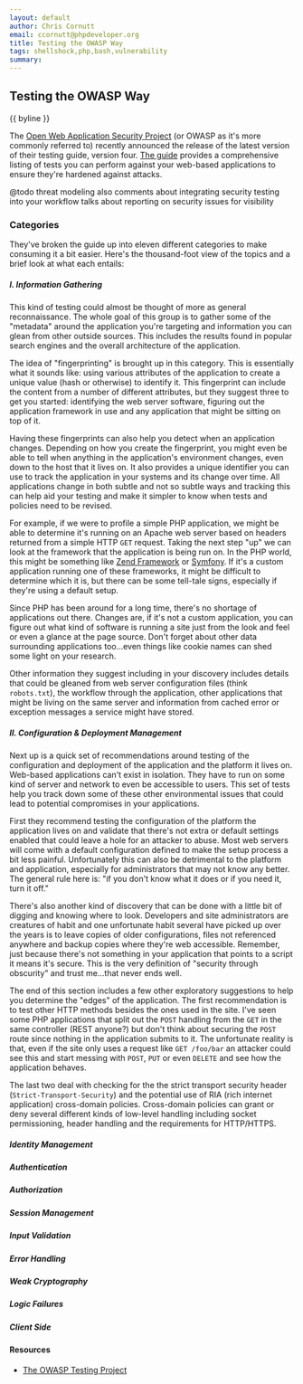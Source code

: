 ```yaml
---
layout: default
author: Chris Cornutt
email: ccornutt@phpdeveloper.org
title: Testing the OWASP Way
tags: shellshock,php,bash,vulnerability
summary:
---
```


Testing the OWASP Way
--------------

{{ byline }}

The [Open Web Application Security Project](http://owasp.org) (or OWASP as it's more commonly referred to) recently announced the release of the latest version of their testing guide, version four. [The guide](https://www.owasp.org/images/5/52/OWASP_Testing_Guide_v4.pdf) provides a comprehensive listing of tests you can perform against your web-based applications to ensure they're hardened against attacks.

@todo
threat modeling
also comments about integrating security testing into your workflow
talks about reporting on security issues for visibility

### Categories

They've broken the guide up into eleven different categories to make consuming it a bit easier. Here's the thousand-foot view of the topics and a brief look at what each entails:

##### I. Information Gathering

This kind of testing could almost be thought of more as general reconnaissance. The whole goal of this group is to gather some of the "metadata" around the application you're targeting and information you can glean from other outside sources. This includes the results found in popular search engines and the overall architecture of the application.

The idea of "fingerprinting" is brought up in this category. This is essentially what it sounds like: using various attributes of the application to create a unique value (hash or otherwise) to identify it. This fingerprint can include the content from a number of different attributes, but they suggest three to get you started: identifying the web server software, figuring out the application framework in use and any application that might be sitting on top of it.

Having these fingerprints can also help you detect when an application changes. Depending on how you create the fingerprint, you might even be able to tell when anything in the application's environment changes, even down to the host that it lives on. It also provides a unique identifier you can use to track the application in your systems and its change over time. All applications change in both subtle and not so subtle ways and tracking this can help aid your testing and make it simpler to know when tests and policies need to be revised.

For example, if we were to profile a simple PHP application, we might be able to determine it's running on an Apache web server based on headers returned from a simple HTTP `GET` request. Taking the next step "up" we can look at the framework that the application is being run on. In the PHP world, this might be something like [Zend Framework](http://framework.zend.com) or [Symfony](http://symfony.com). If it's a custom application running one of these frameworks, it might be difficult to determine which it is, but there can be some tell-tale signs, especially if they're using a default setup.

Since PHP has been around for a long time, there's no shortage of applications out there. Changes are, if it's not a custom application, you can figure out what kind of software is running a site just from the look and feel or even a glance at the page source. Don't forget about other data surrounding applications too...even things like cookie names can shed some light on your research.

Other information they suggest including in your discovery includes details that could be gleaned from web server configuration files (think `robots.txt`), the workflow through the application, other applications that might be living on the same server and information from cached error or exception messages a service might have stored.

##### II. Configuration & Deployment Management

Next up is a quick set of recommendations around testing of the configuration and deployment of the application and the platform it lives on. Web-based applications can't exist in isolation. They have to run on some kind of server and network to even be accessible to users. This set of tests help you track down some of these other environmental issues that could lead to potential compromises in your applications.

First they recommend testing the configuration of the platform the application lives on and validate that there's not extra or default settings enabled that could leave a hole for an attacker to abuse. Most web servers will come with a default configuration defined to make the setup process a bit less painful. Unfortunately this can also be detrimental to the platform and application, especially for administrators that may not know any better. The general rule here is: "if you don't know what it does or if you need it, turn it off."

There's also another kind of discovery that can be done with a little bit of digging and knowing where to look. Developers and site administrators are creatures of habit and one unfortunate habit several have picked up over the years is to leave copies of older configurations, files not referenced anywhere and backup copies where they're web accessible. Remember, just because there's not something in your application that points to a script it means it's secure. This is the very definition of "security through obscurity" and trust me...that never ends well.

The end of this section includes a few other exploratory suggestions to help you determine the "edges" of the application. The first recommendation is to test other HTTP methods besides the ones used in the site. I've seen some PHP applications that split out the `POST` handling from the `GET` in the same controller (REST anyone?) but don't think about securing the `POST` route since nothing in the application submits to it. The unfortunate reality is that, even if the site only uses a request like `GET /foo/bar` an attacker could see this and start messing with `POST`, `PUT` or even `DELETE` and see how the application behaves.

The last two deal with checking for the the strict transport security header (`Strict-Transport-Security`) and the potential use of RIA (rich internet application) cross-domain policies. Cross-domain policies can grant or deny several different kinds of low-level handling including socket permissioning, header handling and the requirements for HTTP/HTTPS.

##### Identity Management

##### Authentication

##### Authorization

##### Session Management

##### Input Validation

##### Error Handling

##### Weak Cryptography

##### Logic Failures

##### Client Side




#### Resources

- [The OWASP Testing Project](https://www.owasp.org/index.php/OWASP_Testing_Project)